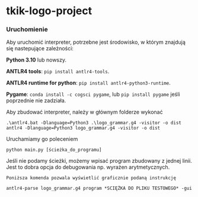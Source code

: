 # tkik-logo-project
### Uruchomienie

Aby uruchomić interpreter, potrzebne jest środowisko, w którym znajdują się nastepujące zależności:

**Python 3.10** lub nowszy.

**ANTLR4 tools**: `pip install antlr4-tools`.

**ANTLR4 runtime for python**: `pip install antlr4-python3-runtime`.

**Pygame**: `conda install -c cogsci pygame`, lub `pip install pygame` jeśli poprzednie nie zadziała.

Aby zbudować interpreter, należy w głównym folderze wykonać

```
.\antlr4.bat -Dlanguage=Python3 .\logo_grammar.g4 -visitor -o dist
antlr4 -Dlanguage=Python3 logo_grammar.g4 -visitor -o dist
```

Uruchamiamy go poleceniem
```
python main.py [ścieżka_do_programu]
```
Jeśli nie podamy ścieżki, możemy wpisać program zbudowany z jednej linii.
Jest to dobra opcja do debugowania np. wyrażen arytmetycznych.


`Poniższa komenda pozwala wyświetlić graficznie podaną instrukcję`
```
antlr4-parse logo_grammar.g4 program *SCIĘŻKA DO PLIKU TESTOWEGO* -gui
```